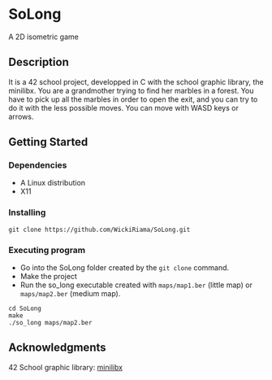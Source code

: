 # SoLong

A 2D isometric game

## Description

It is a 42 school project, developped in C with the school graphic library, the minilibx.
You are a grandmother trying to find her marbles in a forest.
You have to pick up all the marbles in order to open the exit, and you can try to do it with the less possible moves.
You can move with WASD keys or arrows.

## Getting Started

### Dependencies

* A Linux distribution
* X11

### Installing

 ```
 git clone https://github.com/WickiRiama/SoLong.git
 ```


### Executing program

* Go into the SoLong folder created by the `git clone` command.
* Make the project
* Run the so_long executable created with `maps/map1.ber` (little map) or `maps/map2.ber` (medium map).

```
cd SoLong
make
./so_long maps/map2.ber
```
## Acknowledgments

42 School graphic library: [minilibx](https://github.com/42Paris/minilibx-linux)
